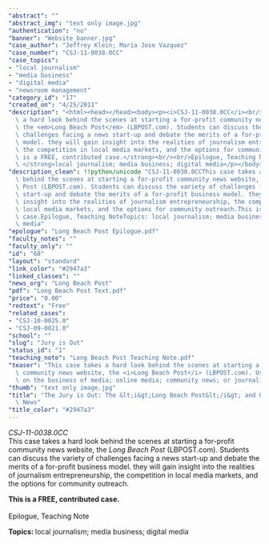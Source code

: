 ```yaml
---
"abstract": ""
"abstract_img": "text only image.jpg"
"authentication": "no"
"banner": "Website_banner.jpg"
"case_author": "Jeffrey Klein; Maria Jose Vazquez"
"case_number": "CSJ-11-0038.0CC"
"case_topics":
- "local journalism"
- "media business"
- "digital media"
- "newsroom management"
"category_id": "17"
"created_on": "4/25/2011"
"description": "<html><head></head><body><p><i>CSJ-11-0038.0CC</i><br/>This case takes\
  \ a hard look behind the scenes at starting a for-profit community news website,\
  \ the <em>Long Beach Post</em> (LBPOST.com). Students can discuss the variety of\
  \ challenges facing a news start-up and debate the merits of a for-profit business\
  \ model. they will gain insight into the realities of journalism entrepreneurship,\
  \ the competition in local media markets, and the options for community outreach.</p><p><strong>This\
  \ is a FREE, contributed case.</strong><br/><br/>Epilogue, Teaching Note</p><p><strong>Topics:\
  \ </strong>local journalism; media business; digital media</p></body></html>"
"description_clean": !!python/unicode "CSJ-11-0038.0CCThis case takes a hard look\
  \ behind the scenes at starting a for-profit community news website, the Long Beach\
  \ Post (LBPOST.com). Students can discuss the variety of challenges facing a news\
  \ start-up and debate the merits of a for-profit business model. they will gain\
  \ insight into the realities of journalism entrepreneurship, the competition in\
  \ local media markets, and the options for community outreach.This is a FREE, contributed\
  \ case.Epilogue, Teaching NoteTopics: local journalism; media business; digital\
  \ media"
"epologue": "Long Beach Post Epilogue.pdf"
"faculty_notes": ""
"faculty_only": ""
"id": "68"
"layout": "standard"
"link_color": "#2947a3"
"linked_classes": ""
"news_org": "Long Beach Post"
"pdf": "Long Beach Post Text.pdf"
"price": "0.00"
"redtext": "Free"
"related_cases":
- "CSJ-10-0025.0"
- "CSJ-09-0021.0"
"school": ""
"slug": "Jury is Out"
"status_id": "1"
"teaching_note": "Long Beach Post Teaching Note.pdf"
"teaser": "This case takes a hard look behind the scenes at starting a for-profit\
  \ community news website, the <i>Long Beach Post</i> (LBPOST.com). Use in courses\
  \ on the business of media; online media; community news; or journalism entrepreneurship."
"thumb": "text only image.jpg"
"title": "The Jury is Out: The &lt;i&gt;Long Beach Post&lt;/i&gt; and Online Local\
  \ News"
"title_color": "#2947a3"
---
```

<html><head></head><body><p><i>CSJ-11-0038.0CC</i><br/>This case takes a hard look behind the scenes at starting a for-profit community news website, the <em>Long Beach Post</em> (LBPOST.com). Students can discuss the variety of challenges facing a news start-up and debate the merits of a for-profit business model. they will gain insight into the realities of journalism entrepreneurship, the competition in local media markets, and the options for community outreach.</p><p><strong>This is a FREE, contributed case.</strong><br/><br/>Epilogue, Teaching Note</p><p><strong>Topics: </strong>local journalism; media business; digital media</p></body></html>
